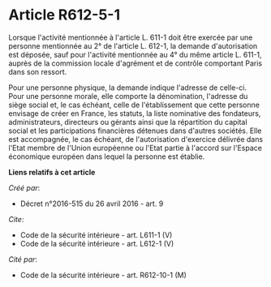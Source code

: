 # Article R612-5-1

Lorsque l'activité mentionnée à l'article L. 611-1 doit être exercée par une personne mentionnée au 2° de l'article L. 612-1,
la demande d'autorisation est déposée, sauf pour l'activité mentionnée au 4° du même article L. 611-1, auprès de la
commission locale d'agrément et de contrôle comportant Paris dans son ressort. 

Pour une personne physique, la demande indique l'adresse de celle-ci. Pour une personne morale, elle comporte la
dénomination, l'adresse du siège social et, le cas échéant, celle de l'établissement que cette personne envisage de créer en
France, les statuts, la liste nominative des fondateurs, administrateurs, directeurs ou gérants ainsi que la répartition du
capital social et les participations financières détenues dans d'autres sociétés. Elle est accompagnée, le cas échéant, de
l'autorisation d'exercice délivrée dans l'Etat membre de l'Union européenne ou l'Etat partie à l'accord sur l'Espace
économique européen dans lequel la personne est établie.

**Liens relatifs à cet article**

_Créé par_:

  - Décret n°2016-515 du 26 avril 2016 - art. 9

_Cite_:

  - Code de la sécurité intérieure - art. L611-1 (V)
  - Code de la sécurité intérieure - art. L612-1 (V)

_Cité par_:

  - Code de la sécurité intérieure - art. R612-10-1 (M)
